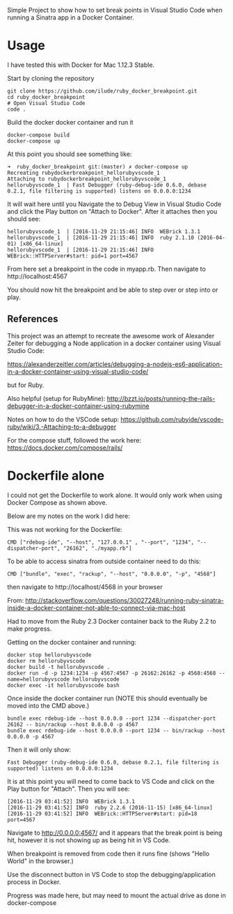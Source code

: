 Simple Project to show how to set break points in Visual Studio Code when running a Sinatra app in a Docker Container.

# Usage

I have tested this with Docker for Mac 1.12.3 Stable.

Start by cloning the repository

    git clone https://github.com/ilude/ruby_docker_breakpoint.git
    cd ruby_docker_breakpoint
    # Open Visual Studio Code
    code .

Build the docker docker container and run it

    docker-compose build
    docker-compose up

At this point you should see something like:

    ➜  ruby_docker_breakpoint git:(master) ✗ docker-compose up
    Recreating rubydockerbreakpoint_hellorubyvscode_1
    Attaching to rubydockerbreakpoint_hellorubyvscode_1
    hellorubyvscode_1  | Fast Debugger (ruby-debug-ide 0.6.0, debase 0.2.1, file filtering is supported) listens on 0.0.0.0:1234

It will wait here until you Navigate the to Debug View in Visual Studio Code and click the Play button on "Attach to Docker".  After it attaches then you should see:

    hellorubyvscode_1  | [2016-11-29 21:15:46] INFO  WEBrick 1.3.1
    hellorubyvscode_1  | [2016-11-29 21:15:46] INFO  ruby 2.1.10 (2016-04-01) [x86_64-linux]
    hellorubyvscode_1  | [2016-11-29 21:15:46] INFO  WEBrick::HTTPServer#start: pid=1 port=4567

From here set a breakpoint in the code in myapp.rb.  Then navigate to http://localhost:4567

You should now hit the breakpoint and be able to step over or step into or play.

## References

This project was an attempt to recreate the awesome work of Alexander Zeiter for debugging a Node application in a docker container using Visual Studio Code:

https://alexanderzeitler.com/articles/debugging-a-nodejs-es6-application-in-a-docker-container-using-visual-studio-code/

but for Ruby.

Also helpful (setup for RubyMine): http://bzzt.io/posts/running-the-rails-debugger-in-a-docker-container-using-rubymine

Notes on how to do the VSCode setup: https://github.com/rubyide/vscode-ruby/wiki/3.-Attaching-to-a-debugger

For the compose stuff, followed the work here: https://docs.docker.com/compose/rails/

# Dockerfile alone

I could not get the Dockerfile to work alone.  It would only work when using Docker Compose as shown above.

Below are my notes on the work I did here:

This was not working for the Dockerfile:

    CMD ["rdebug-ide", "--host", "127.0.0.1" , "--port", "1234", "--dispatcher-port", "26162", "./myapp.rb"]

To be able to access sinatra from outside container need to do this:

    CMD ["bundle", "exec", "rackup", "--host", "0.0.0.0", "-p", "4568"]

then navigate to http://localhost/4568 in your browser

From:  http://stackoverflow.com/questions/30027248/running-ruby-sinatra-inside-a-docker-container-not-able-to-connect-via-mac-host




Had to move from the Ruby 2.3 Docker container back to the Ruby 2.2 to make progress.

Getting on the docker container and running:

    docker stop hellorubyvscode
    docker rm hellorubyvscode
    docker build -t hellorubyvscode .
    docker run -d -p 1234:1234 -p 4567:4567 -p 26162:26162 -p 4568:4568 --name=hellorubyvscode hellorubyvscode
    docker exec -it hellorubyvscode bash

Once inside the docker container run (NOTE this should eventually be moved into the CMD above.)

    bundle exec rdebug-ide --host 0.0.0.0 --port 1234 --dispatcher-port 26162 -- bin/rackup --host 0.0.0.0 -p 4567
    bundle exec rdebug-ide --host 0.0.0.0 --port 1234 -- bin/rackup --host 0.0.0.0 -p 4567


Then it will only show: 

    Fast Debugger (ruby-debug-ide 0.6.0, debase 0.2.1, file filtering is supported) listens on 0.0.0.0:1234

It is at this point you will need to come back to VS Code and click on the Play button for "Attach".  Then you will see:

    [2016-11-29 03:41:52] INFO  WEBrick 1.3.1
    [2016-11-29 03:41:52] INFO  ruby 2.2.6 (2016-11-15) [x86_64-linux]
    [2016-11-29 03:41:52] INFO  WEBrick::HTTPServer#start: pid=18 port=4567

Navigate to http://0.0.0.0:4567/ and it appears that the break point is being hit, however it is not showing up as being hit in VS Code.

When breakpoint is removed from code then it runs fine (shows "Hello World" in the browser.)

Use the disconnect button in VS Code to stop the debugging/application process in Docker.

Progress was made here, but may need to mount the actual drive as done in docker-compose 

